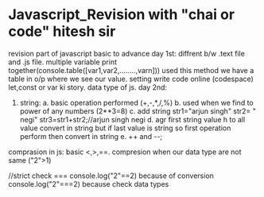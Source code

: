 # Javascript_Revision with "chai or code" hitesh sir
revision part of javascript basic to advance
day 1st:
diffrent b/w .text file and .js file.
multiple variable print together(console.table([var1,var2,........,varn])) used this method we have a table in o/p where we see our value.
setting write code online (codespace)
let,const or var ki story.
data type of js.
day 2nd:
1. string:
a. basic operation performed (+,-,*,/,%)
b. used when we find to power of any numbers (2**3=8)
c.  add string
str1="arjun singh"
str2= " negi"
str3=str1+str2;//arjun singh negi
d. agr first string value h to all value convert in string 
but if last value is string so first operation perform then convert in string 
e.  ++ and --;

comprasion in js:
basic <,>,==.
compresion when our data type are not same
("2">1)

//strict check ===
console.log("2"==2) because of conversion
console.log("2"===2) because check data types 
